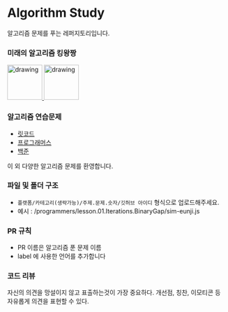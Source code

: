 # Algorithm Study

알고리즘 문제를 푸는 레퍼지토리입니다.

### 미래의 알고리즘 킹왕짱

<a href="https://github.com/zzangsemin">
<img src="https://avatars.githubusercontent.com/u/41813020?v=4" alt="drawing" width="80" />
</a>

<a href="https://github.com/sim-eunji">
<img src="https://avatars.githubusercontent.com/u/71164350?v=4" alt="drawing" width="80" />
</a>

### 알고리즘 연습문제

- [릿코드](https://leetcode.com/)
- [프로그래머스](https://programmers.co.kr/learn/challenges?tab=all_challenges)
- [백준](https://programmers.co.kr/learn/challenges?tab=all_challenges)

이 외 다양한 알고리즘 문제를 환영합니다.

### 파일 및 폴더 구조

- `플랫폼/카테고리(생략가능)/주제.문제.숫자/깃허브 아이디` 형식으로 업로드해주세요.
- 예시 : /programmers/lesson.01.Iterations.BinaryGap/sim-eunji.js

### PR 규칙

- PR 이름은 알고리즘 푼 문제 이름
- label 에 사용한 언어를 추가합니다

### 코드 리뷰

자신의 의견을 망설이지 않고 표출하는것이 가장 중요하다. 개선점, 칭찬, 이모티콘 등 자유롭게 의견을 표현할 수 있다.
